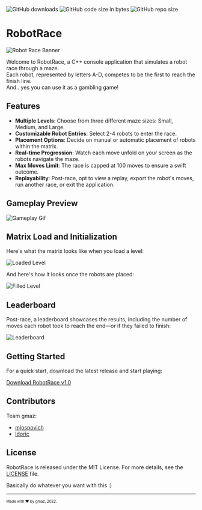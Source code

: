![GitHub downloads](https://img.shields.io/github/downloads/mjospovich/robot-race/v1.0/total.svg)
![GitHub code size in bytes](https://img.shields.io/github/languages/code-size/mjospovich/robot-race)
![GitHub repo size](https://img.shields.io/github/repo-size/mjospovich/robot-race?color=success)




# RobotRace

![Robot Race Banner](https://github.com/mjospovich/robot-race/blob/main/assets/banner.PNG)

Welcome to RobotRace, a C++ console application that simulates a robot race through a maze. 
<br>Each robot, represented by letters A-D, competes to be the first to reach the finish line.
<br>And.. yes you can use it as a gambling game!

## Features

- **Multiple Levels**: Choose from three different maze sizes: Small, Medium, and Large.
- **Customizable Robot Entries**: Select 2-4 robots to enter the race.
- **Placement Options**: Decide on manual or automatic placement of robots within the matrix.
- **Real-time Progression**: Watch each move unfold on your screen as the robots navigate the maze.
- **Max Moves Limit**: The race is capped at 100 moves to ensure a swift outcome.
- **Replayability**: Post-race, opt to view a replay, export the robot's moves, run another race, or exit the application.

## Gameplay Preview

![Gameplay Gif](https://github.com/mjospovich/robot-race/blob/main/assets/show.gif)

## Matrix Load and Initialization

Here's what the matrix looks like when you load a level:

![Loaded Level](https://github.com/mjospovich/robot-race/blob/main/assets/loaded%20level.PNG)

And here's how it looks once the robots are placed:

![Filled Level](https://github.com/mjospovich/robot-race/blob/main/assets/filled%20level.PNG)

## Leaderboard

Post-race, a leaderboard showcases the results, including the number of moves each robot took to reach the end—or if they failed to finish:

![Leaderboard](https://github.com/mjospovich/robot-race/blob/main/assets/leaderboard.PNG)

## Getting Started

For a quick start, download the latest release and start playing:

[Download RobotRace v1.0](https://github.com/mjospovich/robot-race/releases/tag/v1.0)

## Contributors
Team gmaz:
- [mjospovich](https://github.com/mjospovich) 
- [ldoric](https://github.com/ldoric) 


## License

RobotRace is released under the MIT License. For more details, see the [LICENSE](https://github.com/mjospovich/robot-race/blob/main/LICENSE) file.

Basically do whatever you want with this :)

---

<sub><sup>
Made with ❤️ by gmaz, 2022.
</sup></sub>



